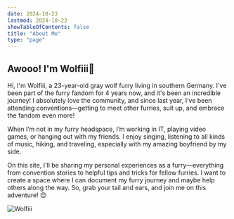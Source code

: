 ```yaml
---
date: 2024-10-23
lastmod: 2024-10-23
showTableOfContents: false
title: "About Me"
type: "page"
---
```


## Awooo! I'm Wolfiii🐺

Hi, I'm Wolfiii, a 23-year-old gray wolf furry living in southern Germany. I've been part of the furry fandom for 4 years now, and it's been an incredible journey! I absolutely love the community, and since last year, I’ve been attending conventions—getting to meet other furries, suit up, and embrace the fandom even more!

When I’m not in my furry headspace, I’m working in IT, playing video games, or hanging out with my friends. I enjoy singing, listening to all kinds of music, hiking, and traveling, especially with my amazing boyfriend by my side.

On this site, I'll be sharing my personal experiences as a furry—everything from convention stories to helpful tips and tricks for fellow furries. I want to create a space where I can document my furry journey and maybe help others along the way. So, grab your tail and ears, and join me on this adventure! 😊

![Wolfiii](/images/wolfiii_italy.jpg)
